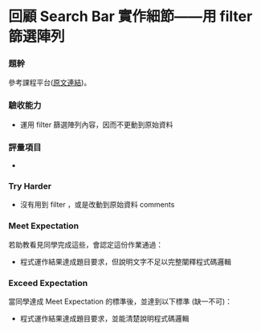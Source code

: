 # 回顧 Search Bar 實作細節——用 filter 篩選陣列

### 題幹
參考課程平台([原文連結](https://lighthouse.alphacamp.co/courses/41/assignments/1010))。

### 驗收能力
* 運用 filter 篩選陣列內容，因而不更動到原始資料
### 評量項目
* 
### Try Harder
* 沒有用到 filter ，或是改動到原始資料 comments
### Meet Expectation
若助教看見同學完成這些，會認定這份作業通過：
* 程式運作結果達成題目要求，但說明文字不足以完整闡釋程式碼邏輯 
### Exceed Expectation
當同學達成 Meet Expectation 的標準後，並達到以下標準 (缺一不可)：
* 程式運作結果達成題目要求，並能清楚說明程式碼邏輯